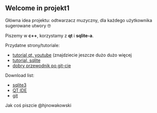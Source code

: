 ## Welcome in projekt1
 
Główna idea projektu: odtwarzacz muzyczny, dla każdego użytkownika sugerowane utwory 🤓

Piszemy w **c++**, korzystamy z **qt** i **sqlite-a**.

Przydatne strony/tutoriale:
* [tutorial qt, youtube](https://www.youtube.com/playlist?list=PLS1QulWo1RIZiBcTr5urECberTITj7gjA) (znajdziecie jeszcze dużo dużo więcej 
* [tutorial, sqlite](https://www.tutorialspoint.com/sqlite/index.htm)
* [dobry przewodnik po git-cie](http://rogerdudler.github.io/git-guide/index.pl.html)

  
Download list:
* [sqlite3](https://sqlite.org/download.html)
* [QT IDE](https://www.qt.io/download-open-source/?__hssc=152220518.2.1491851308247&__hstc=152220518.d659e36e51836f27c54dafacd652b2b8.1490452226435.1491735289943.1491851308247.9&__hsfp=2254599158&hsCtaTracking=f977210e-de67-475f-a32b-65cec207fd03%7Cd62710cd-e1db-46aa-8d4d-2f1c1ffdacea#section-2)
* [git](https://git-scm.com/download/win)

Jak coś piszcie @hjnowakowski
